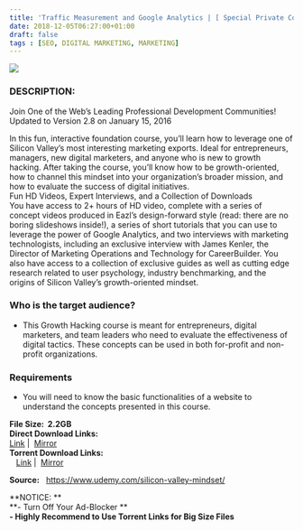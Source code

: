 ```yaml
---
title: 'Traffic Measurement and Google Analytics | [ Special Private Course ]'
date: 2018-12-05T06:27:00+01:00
draft: false
tags : [SEO, DIGITAL MARKETING, MARKETING]
---
```


  

[![](https://2.bp.blogspot.com/-wszRg9q5dd4/XAZhN5zF2hI/AAAAAAAAAcU/JaMi5GaaILUj8hYj9p4cwd8GW4-e-5WmQCPcBGAYYCw/s640/PHP-From-Scratch-Practical-Beginners-Introduction.jpg)](https://2.bp.blogspot.com/-wszRg9q5dd4/XAZhN5zF2hI/AAAAAAAAAcU/JaMi5GaaILUj8hYj9p4cwd8GW4-e-5WmQCPcBGAYYCw/s1600/PHP-From-Scratch-Practical-Beginners-Introduction.jpg)

### DESCRIPTION:

Join One of the Web’s Leading Professional Development Communities!  
Updated to Version 2.8 on January 15, 2016  

In this fun, interactive foundation course, you’ll learn how to leverage one of Silicon Valley’s most interesting marketing exports. Ideal for entrepreneurs, managers, new digital marketers, and anyone who is new to growth hacking. After taking the course, you’ll know how to be growth-oriented, how to channel this mindset into your organization’s broader mission, and how to evaluate the success of digital initiatives.  
Fun HD Videos, Expert Interviews, and a Collection of Downloads  
You have access to 2+ hours of HD video, complete with a series of concept videos produced in Eazl’s design-forward style (read: there are no boring slideshows inside!), a series of short tutorials that you can use to leverage the power of Google Analytics, and two interviews with marketing technologists, including an exclusive interview with James Kenler, the Director of Marketing Operations and Technology for CareerBuilder. You also have access to a collection of exclusive guides as well as cutting edge research related to user psychology, industry benchmarking, and the origins of Silicon Valley’s growth-oriented mindset.  

### Who is the target audience?

*   This Growth Hacking course is meant for entrepreneurs, digital marketers, and team leaders who need to evaluate the effectiveness of digital tactics. These concepts can be used in both for-profit and non-profit organizations.

### Requirements

*   You will need to know the basic functionalities of a website to understand the concepts presented in this course.

**File Size:  2.2GB**  
**Direct Download Links:**  
 [Link](http://turboagram.com/18521555/google-analytics-link1) |  [Mirror](http://turboagram.com/18521555/google-analytics-link2)  
**Torrent Download Links:**  
   [Link](http://turboagram.com/18521555/google-analytics-torrent1) |  [Mirror](http://turboagram.com/18521555/google-analytics-torrent2)  
  
**Source:**   https://www.udemy.com/silicon-valley-mindset/  
  
**NOTICE: **  
**\- Turn Off Your Ad-Blocker **  
**\- Highly Recommend to Use Torrent Links for Big Size Files**